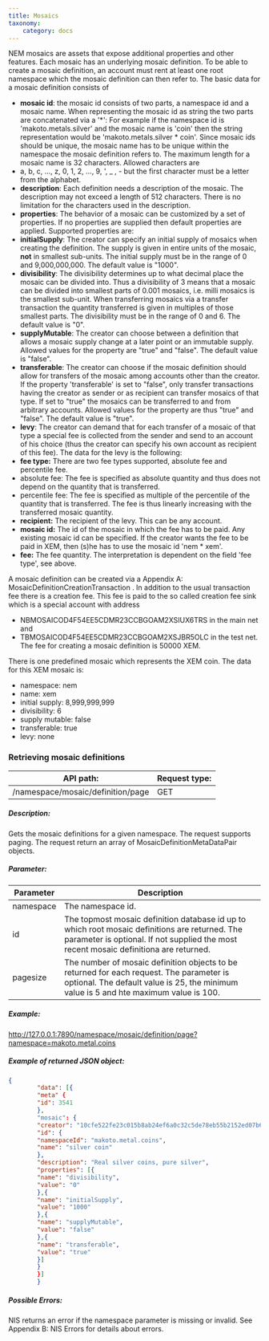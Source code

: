 ```yaml
---
title: Mosaics
taxonomy:
    category: docs
---
```


 
 NEM mosaics are assets that expose additional properties and other features. Each mosaic has an underlying mosaic definition. To be able to create a mosaic definition, an account must rent at least one root namespace which the mosaic definition can then refer to. The basic data for a mosaic definition consists of
* **mosaic id**: the mosaic id consists of two parts, a namespace id and a mosaic name. When representing the mosaic id as string the two parts are concatenated via a '*': For example if the namespace id is 'makoto.metals.silver' and the mosaic name is 'coin' then the string representation would be 'makoto.metals.silver * coin'. Since mosaic ids should be unique, the mosaic name has to be unique within the namespace the mosaic definition refers to. The maximum length for a mosaic name is 32 characters. Allowed characters are
* a, b, c, ..., z, 0, 1, 2, ..., 9, ', _ , - but the first character must be a letter from the alphabet.
* **description**: Each definition needs a description of the mosaic. The description may not exceed a length of 512 characters. There is no limitation for the characters used in the description.
* **properties**: The behavior of a mosaic can be customized by a set of properties. If no properties are supplied then default properties are applied. Supported properties are:
* **initialSupply**: The creator can specify an initial supply of mosaics when creating the definition. The supply is given in entire units of the mosaic, **not** in smallest sub-units. The initial supply must be in the range of 0 and 9,000,000,000. The default value is "1000".
* **divisibility**: The divisibility determines up to what decimal place the mosaic can be divided into. Thus a divisibility of 3 means that a mosaic can be divided into smallest parts of 0.001 mosaics, i.e. milli mosaics is the smallest sub-unit. When transferring mosaics via a transfer transaction the quantity transferred is given in multiples of those smallest parts. The divisibility must be in the range of 0 and 6. The default value is "0".
* **supplyMutable**: The creator can choose between a definition that allows a mosaic supply change at a later point or an immutable supply. Allowed values for the property are "true" and "false". The default value is "false".
* **transferable**: The creator can choose if the mosaic definition should allow for transfers of the mosaic among accounts other than the creator. If the property 'transferable' is set to "false", only transfer transactions having the creator as sender or as recipient can transfer mosaics of that type. If set to "true" the mosaics can be transferred to and from arbitrary accounts. Allowed values for the property are thus "true" and "false". The default value is "true".
* **levy**: The creator can demand that for each transfer of a mosaic of that type a special fee is collected from the sender and send to an account of his choice (thus the creator can specify his own account as recipient of this fee). The data for the levy is the following:
* **fee type:** There are two fee types supported, absolute fee and percentile fee.
* absolute fee: The fee is specified as absolute quantity and thus does not depend on the quantity that is transferred.
* percentile fee: The fee is specified as multiple of the percentile of the quantity that is transferred. The fee is thus linearly increasing with the transferred mosaic quantity.
* **recipient:** The recipient of the levy. This can be any account.
* **mosaic id:** The id of the mosaic in which the fee has to be paid. Any existing mosaic id can be specified. If the creator wants the fee to be paid in XEM, then (s)he has to use the mosaic id 'nem * xem'.
* **fee:** The fee quantity. The interpretation is dependent on the field 'fee type', see above. 

 
 A mosaic definition can be created via a Appendix A: MosaicDefinitionCreationTransaction . In addition to the usual transaction fee there is a creation fee. This fee is paid to the so called creation fee sink which is a special account with address
* NBMOSAICOD4F54EE5CDMR23CCBGOAM2XSIUX6TRS in the main net and
* TBMOSAICOD4F54EE5CDMR23CCBGOAM2XSJBR5OLC in the test net. The fee for creating a mosaic definition is 50000 XEM. 

 
There is one predefined mosaic which represents the XEM coin. The data for this XEM mosaic is:
* namespace: nem
* name: xem
* initial supply: 8,999,999,999
* divisibility: 6
* supply mutable: false
* transferable: true
* levy: none 

 
### Retrieving mosaic definitions 
| API path: | Request type:  |
|------|------|
| /namespace/mosaic/definition/page | GET|

 
##### Description: 
Gets the mosaic definitions for a given namespace. The request supports paging. The request return an array of MosaicDefinitionMetaDataPair objects.

 
##### Parameter: 

| Parameter | Description |
|------|------|
|  namespace   |  The namespace id.   |
|  id   |  The topmost mosaic definition database id up to which root mosaic definitions are returned. The parameter is optional. If not supplied the most recent mosaic definitiona are returned.   |
|  pagesize   |  The number of mosaic definition objects to be returned for each request. The parameter is optional. The default value is 25, the minimum value is 5 and hte maximum value is 100.   |

 
##### Example: 
http://127.0.0.1:7890/namespace/mosaic/definition/page?namespace=makoto.metal.coins 

 
##### Example of returned JSON object: 
```json
{
        "data": [{
        "meta" {
        "id": 3541
        },
        "mosaic": {
        "creator": "10cfe522fe23c015b8ab24ef6a0c32c5de78eb55b2152ed07b6a092121187100",
        "id": {
        "namespaceId": "makoto.metal.coins",
        "name": "silver coin"
        },
        "description": "Real silver coins, pure silver",
        "properties": [{
        "name": "divisibility",
        "value": "0"
        },{
        "name": "initialSupply",
        "value": "1000"
        },{
        "name": "supplyMutable",
        "value": "false"
        },{
        "name": "transferable",
        "value": "true"
        }]
        }
        }]
        }
``` 
##### Possible Errors: 
NIS returns an error if the namespace parameter is missing or invalid. See Appendix B: NIS Errors for details about errors. 

 
